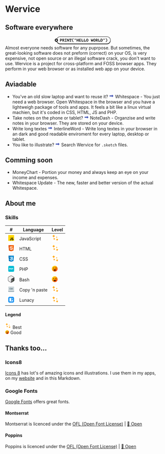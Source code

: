 # Wervice
## Software everywhere
<div align=center>
  <img src="taxi-print-code-plate.png" height=25>
</div>
Almost everyone needs software for any puprpose.
But sometimes, the great-looking software does not preform (correct) on your OS, is very expensive, not open source or an illegal software crack, you don't want to use.
Wervice is a project for cross-platform and FOSS browser apps. They perform in your web browser or as installed web app on your device.  

## Aviadable
+ You've an old slow laptop and want to reuse it? <img src="icons8-arrow.gif" width=15> Whitespace - You just need a web browser. Open Whitespace in the browser and you have a lightweigh package of tools and apps. It feels a bit like a linux virtual machien, but it's coded in CSS, HTML, JS and PHP.
+ Take notes on the phone or tablet? <img src="icons8-arrow.gif" width=15> NoteDash - Organzise and write notes in your browser. They are stored on your device.
+ Write long textes <img src="icons8-arrow.gif" width=15> InterlineWord - Write long textes in your browser in an dark and good readable enviroment for every laptop, desktop or tablet.
+ You like to illustrate? <img src="icons8-arrow.gif" width=15> Search Wervice for `.sketch` files.

## Comming soon
+ MoneyChart - Portion your money and always keep an eye on your income and expenses.
+ Whitespace Update - The new, faster and better version of the actual Whitespace.

## About me
### Skills
| # | Language              | Level |
|---|-----------------------|-------|
|<img src='icons8-javascript-96.png' height=25>  | JavaScript            | <img src="sparkels.png" height="25" alt="✨">     |
|<img src='icons8-html-5-96.png' height=25>  | HTML                  | <img src="sparkels.png" height="25" alt="✨">     |
|<img src='icons8-css3-96.png' height=25>   | CSS                   | <img src="sparkels.png" height="25" alt="✨">    |
|<img src='icons8-php-96.png' height=25>   | PHP                   | <img src="smile.png" height="20" alt="👍">     |
|<img src='icons8-bash-96.png' height=25>   | Bash                  | <img src="smile.png" height="20" alt="👍">      |
|<img src='icons8-ctrl-96.png' height=25>  | Copy 'n paste         | <img src="sparkels.png" height="25" alt="✨">       |
|<img src='icons8-lunacy-96.png' height=25>   | Lunacy | <img src="sparkels.png" height="25" alt="✨">      |
#### Legend
<img src="sparkels.png" height="20" alt="✨"> Best  
<img src="smile.png" height="13" alt="👍">  Good  

## Thanks too...
### Icons8
[Icons 8](https://icons8.com/) has lot's of amazing icons and illustrations. I use them in my apps, on my [website](https://werivce.github.io) and in this Markdown.
### Google Fonts
[Google Fonts](https://fonts.google.com) offers great fonts.
#### Montserrat
Montserrat is licenced under the [OFL (Open Font License)](https://scripts.sil.org/cms/scripts/page.php?site_id=nrsi&id=OFL) | [📂 Open](./OFL_Montserrat.txt)

#### Poppins
Poppins is licenced under the [OFL (Open Font License)](https://scripts.sil.org/cms/scripts/page.php?site_id=nrsi&id=OFL) | [📂 Open](./OFL_Poppins.txt)

